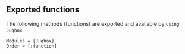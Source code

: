 ## Exported functions

The following methods (functions) are exported and available by `using Juqbox`.
```@autodocs
Modules = [Juqbox]
Order = [:function]
```

